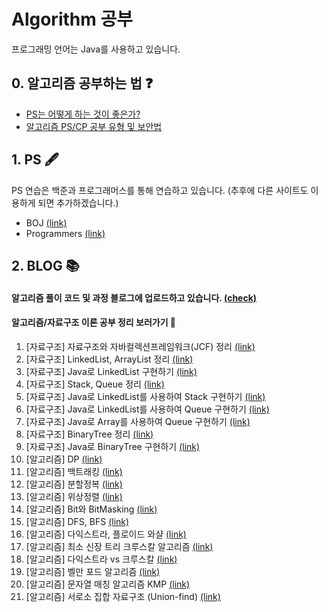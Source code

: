 # Algorithm 공부 

프로그래밍 언어는 Java를 사용하고 있습니다.


## 0. 알고리즘 공부하는 법 ❓
- [PS는 어떻게 하는 것이 좋은가?](https://subinium.github.io/how-to-study-problem-solving/)
- [알고리즘 PS/CP 공부 유형 및 보안법](https://subinium.github.io/PS-Study-Types-and-Complements/)


## 1. PS 🖋
PS 연습은 백준과 프로그래머스를 통해 연습하고 있습니다. (추후에 다른 사이트도 이용하게 되면 추가하겠습니다.)
- BOJ [(link)](https://www.acmicpc.net/)
- Programmers [(link)](https://programmers.co.kr/)


## 2. BLOG 📚

#### 알고리즘 풀이 코드 및 과정 블로그에 업로드하고 있습니다. [(check)](https://loosie.tistory.com/category/Java/%EC%95%8C%EA%B3%A0%EB%A6%AC%EC%A6%98%20%ED%92%80%EC%9D%B4)

#### 알고리즘/자료구조 이론 공부 정리 보러가기 🤩
  1. [자료구조] 자료구조와 자바컬렉션프레임워크(JCF) 정리 [(link)](https://loosie.tistory.com/154)
  1. [자료구조] LinkedList, ArrayList 정리 [(link)](https://loosie.tistory.com/153?category=972195)
  3. [자료구조] Java로 LinkedList 구현하기 [(link)](https://loosie.tistory.com/122)
  4. [자료구조] Stack, Queue 정리 [(link)](https://loosie.tistory.com/155?category=972195)
  5. [자료구조] Java로 LinkedList를 사용하여 Stack 구현하기 [(link)](https://loosie.tistory.com/124?category=964815)
  6. [자료구조] Java로 LinkedList를 사용하여 Queue 구현하기 [(link)](https://loosie.tistory.com/156?category=964815)
  7. [자료구조] Java로 Array를 사용하여 Queue 구현하기 [(link)](https://loosie.tistory.com/125?category=964815)
  8. [자료구조] BinaryTree 정리 [(link)](https://loosie.tistory.com/157?category=972195)
  9. [자료구조] Java로 BinaryTree 구현하기 [(link)](https://loosie.tistory.com/127?category=964815)
  10. [알고리즘] DP [(link)](https://loosie.tistory.com/150?category=972195)
  11. [알고리즘] 백트래킹 [(link)](https://loosie.tistory.com/196?category=972195)
  12. [알고리즘] 분할정복 [(link)](https://loosie.tistory.com/237?category=972195)
  13. [알고리즘] 위상정렬 [(link)](https://loosie.tistory.com/161?category=972195)
  14. [알고리즘] Bit와 BitMasking [(link)](https://loosie.tistory.com/238?category=972195)
  15. [알고리즘] DFS, BFS [(link)](https://loosie.tistory.com/151?category=972195)
  16. [알고리즘] 다익스트라, 플로이드 와샬 [(link)](https://loosie.tistory.com/146?category=972195)
  17. [알고리즘] 최소 신장 트리 크루스칼 알고리즘 [(link)](https://loosie.tistory.com/159?category=972195)
  18. [알고리즘] 다익스트라 vs 크루스칼 [(link)](https://loosie.tistory.com/167?category=972195)
  19. [알고리즘] 벨만 포드 알고리즘 [(link)](https://loosie.tistory.com/category/Java/%EC%95%8C%EA%B3%A0%EB%A6%AC%EC%A6%98%20%E2%88%99%20%EC%9E%90%EB%A3%8C%EA%B5%AC%EC%A1%B0)
  20. [알고리즘] 문자열 매칭 알고리즘 KMP [(link)](https://loosie.tistory.com/192?category=972195)
  21. [알고리즘] 서로소 집합 자료구조 (Union-find) [(link)](https://loosie.tistory.com/158?category=972195)



